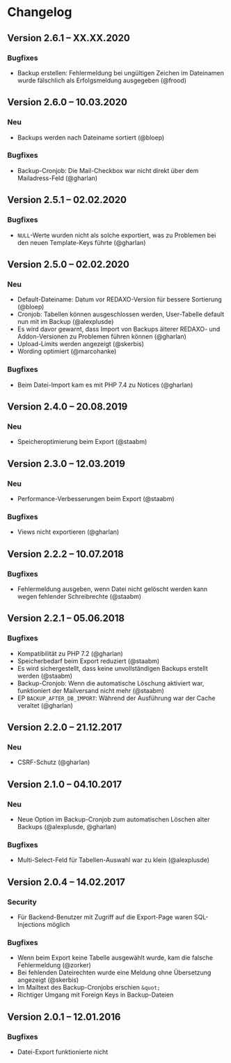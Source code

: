 Changelog
=========

Version 2.6.1 – XX.XX.2020
--------------------------

### Bugfixes

* Backup erstellen: Fehlermeldung bei ungültigen Zeichen im Dateinamen wurde fälschlich als Erfolgsmeldung ausgegeben (@frood)


Version 2.6.0 – 10.03.2020
--------------------------

### Neu

* Backups werden nach Dateiname sortiert (@bloep)

### Bugfixes

* Backup-Cronjob: Die Mail-Checkbox war nicht direkt über dem Mailadress-Feld (@gharlan)


Version 2.5.1 – 02.02.2020
--------------------------

### Bugfixes

* `NULL`-Werte wurden nicht als solche exportiert, was zu Problemen bei den neuen Template-Keys führte (@gharlan)


Version 2.5.0 – 02.02.2020
--------------------------

### Neu

* Default-Dateiname: Datum vor REDAXO-Version für bessere Sortierung (@bloep)
* Cronjob: Tabellen können ausgeschlossen werden, User-Tabelle default nun mit im Backup (@alexplusde)
* Es wird davor gewarnt, dass Import von Backups älterer REDAXO- und Addon-Versionen zu Problemen führen können (@gharlan)
* Upload-Limits werden angezeigt (@skerbis)
* Wording optimiert (@marcohanke)

### Bugfixes

* Beim Datei-Import kam es mit PHP 7.4 zu Notices (@gharlan)


Version 2.4.0 – 20.08.2019
--------------------------

### Neu

* Speicheroptimierung beim Export (@staabm)


Version 2.3.0 – 12.03.2019
--------------------------

### Neu

* Performance-Verbesserungen beim Export (@staabm)

### Bugfixes

* Views nicht exportieren (@gharlan)


Version 2.2.2 – 10.07.2018
--------------------------

### Bugfixes

* Fehlermeldung ausgeben, wenn Datei nicht gelöscht werden kann wegen fehlender Schreibrechte (@staabm)


Version 2.2.1 – 05.06.2018
--------------------------

### Bugfixes

* Kompatibilität zu PHP 7.2 (@gharlan)
* Speicherbedarf beim Export reduziert (@staabm)
* Es wird sichergestellt, dass keine unvollständigen Backups erstellt werden (@staabm)
* Backup-Cronjob: Wenn die automatische Löschung aktiviert war, funktioniert der Mailversand nicht mehr (@staabm)
* EP `BACKUP_AFTER_DB_IMPORT`: Während der Ausführung war der Cache veraltet (@gharlan)


Version 2.2.0 – 21.12.2017
--------------------------

### Neu

* CSRF-Schutz (@gharlan)


Version 2.1.0 – 04.10.2017
--------------------------

### Neu

* Neue Option im Backup-Cronjob zum automatischen Löschen alter Backups (@alexplusde, @gharlan)

### Bugfixes

* Multi-Select-Feld für Tabellen-Auswahl war zu klein (@alexplusde)


Version 2.0.4 – 14.02.2017
--------------------------

### Security

* Für Backend-Benutzer mit Zugriff auf die Export-Page waren SQL-Injections möglich

### Bugfixes

* Wenn beim Export keine Tabelle ausgewählt wurde, kam die falsche Fehlermeldung (@zorker)
* Bei fehlenden Dateirechten wurde eine Meldung ohne Übersetzung angezeigt (@skerbis)
* Im Mailtext des Backup-Cronjobs erschien `&quot;`
* Richtiger Umgang mit Foreign Keys in Backup-Dateien


Version 2.0.1 – 12.01.2016
--------------------------

### Bugfixes

* Datei-Export funktionierte nicht
